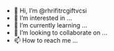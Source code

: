 - 👋 Hi, I’m @rhrifitrcgiftvcsi
- 👀 I’m interested in ...
- 🌱 I’m currently learning ...
- 💞️ I’m looking to collaborate on ...
- 📫 How to reach me ...

<!---
rhrifitrcgiftvcsi/rhrifitrcgiftvcsi is a ✨ special ✨ repository because its `README.md` (this file) appears on your GitHub profile.
You can click the Preview link to take a look at your changes.
--->
